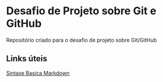 # Desafio de Projeto sobre Git e GitHub
Repositório criado para o desafio de projeto sobre Git/GitHub

## Links úteis
[Sintaxe Basica Markdown](https://www.markdownguide.org/cheat-sheet/)
